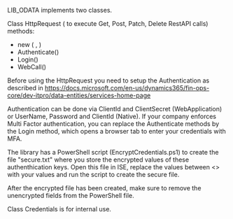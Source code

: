 LIB_ODATA implements two classes. 

Class HttpRequest ( to execute Get, Post, Patch, Delete RestAPI calls)
methods:
  * new ( <tenant>, <environment URL>)
  * Authenticate()
  * Login()
  * WebCall()
  
Before using the HttpRequest you need to setup the Authentication as described in https://docs.microsoft.com/en-us/dynamics365/fin-ops-core/dev-itpro/data-entities/services-home-page
  
Authentication can be done via ClientId and ClientSecret (WebApplication) or UserName, Password and ClientId (Native).
If your company enforces Multi Factor authentication, you can replace the Authenticate methods by the Login method, which opens a browser tab to enter your credentials with MFA.

The library has a PowerShell script (EncryptCredentials.ps1) to create the file "secure.txt" where you store the encrypted values of these authenthication keys. 
Open this file in ISE, replace the values between <> with your values and run the script to create the secure file. 

 After the encrypted file has been created, make sure to remove the unencrypted fields from the PowerShell file.

 Class Credentials is for internal use.
